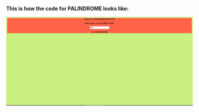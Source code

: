 **This is how the code for PALINDROME looks like:**

![](https://github.com/Nish27/Palindrome/blob/master/Palindrome_Screenshot.PNG)
